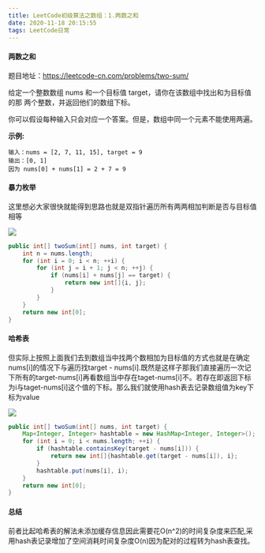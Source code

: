 ```yaml
---
title: LeetCode初级算法之数组：1.两数之和
date: 2020-11-18 20:15:55
tags: LeetCode日常
---
```


#### 两数之和

题目地址：https://leetcode-cn.com/problems/two-sum/

给定一个整数数组 nums 和一个目标值 target，请你在该数组中找出和为目标值的那 两个整数，并返回他们的数组下标。<!--more-->

你可以假设每种输入只会对应一个答案。但是，数组中同一个元素不能使用两遍。

**示例:**

```
输入：nums = [2, 7, 11, 15], target = 9
输出：[0, 1]
因为 nums[0] + nums[1] = 2 + 7 = 9
```



#### 暴力枚举

这里想必大家很快就能得到思路也就是双指针遍历所有两两相加判断是否与目标值相等

![](https://gitee.com/Jasper-zh/blogImage/raw/master/%E4%B8%A4%E6%95%B0%E4%B9%8B%E5%92%8C/1.gif)

```java
public int[] twoSum(int[] nums, int target) {
    int n = nums.length;
    for (int i = 0; i < n; ++i) {
        for (int j = i + 1; j < n; ++j) {
            if (nums[i] + nums[j] == target) {
                return new int[]{i, j};
            }
        }
    }
    return new int[0];
}

```

#### 哈希表

但实际上按照上面我们去到数组当中找两个数相加为目标值的方式也就是在确定nums[i]的情况下与遍历找target - nums[i].既然是这样子那我们直接遍历一次记下所有的target-nums[i]再看数组当中存在taget-nums[i]不。若存在即返回下标为i与taget-nums[i]这个值的下标。那么我们就使用hash表去记录数组值为key下标为value

![](https://gitee.com/Jasper-zh/blogImage/raw/master/%E4%B8%A4%E6%95%B0%E4%B9%8B%E5%92%8C/2.gif)

```java
public int[] twoSum(int[] nums, int target) {
    Map<Integer, Integer> hashtable = new HashMap<Integer, Integer>();
    for (int i = 0; i < nums.length; ++i) {
        if (hashtable.containsKey(target - nums[i])) {
            return new int[]{hashtable.get(target - nums[i]), i};
        }
        hashtable.put(nums[i], i);
    }
    return new int[0];
}

```

#### 总结

前者比起哈希表的解法未添加缓存信息因此需要花O(n^2)的时间复杂度来匹配,采用hash表记录增加了空间消耗时间复杂度O(n)因为配对的过程转为hash表查找。